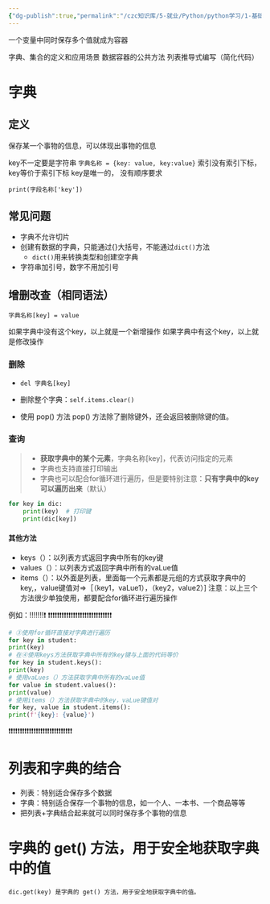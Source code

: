 ```yaml
---
{"dg-publish":true,"permalink":"/czc知识库/5-就业/Python/python学习/1-基础的基础/106字典 数据容器/","dgPassFrontmatter":true,"created":"2024-11-03T17:20:15.147+08:00","updated":"2024-12-08T12:39:45.289+08:00"}
---
```



一个变量中同时保存多个值就成为容器

字典、集合的定义和应用场景
数据容器的公共方法
列表推导式编写（简化代码）

# 字典

## 定义

保存某一个事物的信息，可以体现出事物的信息

key不一定要是字符串
`字典名称 = {key: value, key:value}`
索引没有索引下标，key等价于索引下标
key是唯一的，
没有顺序要求

`print(字段名称['key'])`

## 常见问题
- 字典不允许切片
- 创建有数据的字典，只能通过{}大括号，不能通过`dict()`方法
	- `dict()`用来转换类型和创建空字典
- 字符串加引号，数字不用加引号

## 增删改查（相同语法）

`字典名称[key] = value`

如果字典中没有这个key，以上就是一个新增操作
如果字典中有这个key，以上就是修改操作

### 删除

- `del 字典名[key]`

- 删除整个字典：`self.items.clear()`

- 使用 pop() 方法
	pop() 方法除了删除键外，还会返回被删除键的值。
### 查询


> - **获取字典中的某个元素**，字典名称[key]，代表访问指定的元素
> - 字典也支持直接打印输出
> - 字典也可以配合for循环进行遍历，但是要特别注意：**只有字典中的key可以遍历出来**（默认）

```python
for key in dic:
	print(key)  # 打印键
	print(dic[key])
```

#### 其他方法

- keys（）：以列表方式返回字典中所有的key键
- values（）：以列表方式返回字典中所有的vaLue值
- items（）：以外面是列表，里面每一个元素都是元组的方式获取字典中的key,，value键值对=>［（key1，vaLue1），（key2，value2）]
注意：以上三个方法很少单独使用，都要配合for循环进行遍历操作

例如：!!!!!‼️❗
❗❗❗❗❗❗❗❗❗❗❗❗❗❗❗❗❗❗❗❗❗❗❗❗❗❗❗❗
```python
# ③使用for循环直接对字典进行遍历
for key in student:
print(key)
# 在④使用keys方法获取字典中所有的key键与上面的代码等价
for key in student.keys():
print(key)
# 使用vaLues（）方法获取字典中所有的vaLue值
for value in student.values():
print(value)
# 使用items（）方法获取字典中的key，vaLue键值对
for key, value in student.items():
print(f'{key}: {value}')
```
❗❗❗❗❗❗❗❗❗❗❗❗❗❗❗❗❗❗❗❗❗❗❗❗❗❗❗❗

# 列表和字典的结合

- 列表：特别适合保存多个数据
- 字典：特别适合保存一个事物的信息，如一个人、一本书、一个商品等等
- 把列表+字典结合起来就可以同时保存多个事物的信息


# 字典的 get() 方法，用于安全地获取字典中的值

`dic.get(key) 是字典的 get() 方法，用于安全地获取字典中的值。`